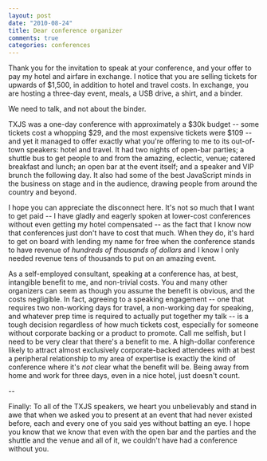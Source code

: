 ```yaml
---
layout: post
date: "2010-08-24"
title: Dear conference organizer
comments: true
categories: conferences
---
```


<p>
<p>Thank you for the invitation to speak at your conference, and your offer to pay my hotel and airfare in exchange.&nbsp;I notice that you are selling tickets for upwards of $1,500, in addition to hotel and travel costs. In exchange, you are hosting a three-day event, meals, a USB drive, a shirt, and a binder.</p>
<p>We need to talk, and not about the binder.</p>
<p>TXJS was a one-day conference with approximately a $30k budget -- some tickets cost a whopping $29, and the most expensive tickets were $109 -- and yet it managed to offer exactly what you're offering to me to its out-of-town speakers: hotel and travel. It had two nights of open-bar parties; a shuttle bus to get people to and from the amazing, eclectic, venue; catered breakfast and lunch; an open bar at the event itself; and a speaker and VIP brunch the following day. It also had some of the best JavaScript minds in the business on stage and in the audience, drawing people from around the country and beyond.&nbsp;</p>
<p>I hope you can appreciate the disconnect here. It's not so much that I want to get paid -- I have gladly and eagerly spoken at lower-cost conferences without even getting my hotel compensated -- as the fact that I know now that conferences just don't have to cost that much. When they do, it's hard to get on board with lending my name for free when the conference stands to have revenue of <em>hundreds of thousands of dollars</em> and I know I only needed revenue tens of thousands to put on an amazing event.&nbsp;</p>
<p>As a self-employed consultant, speaking at a conference has, at best, intangible benefit to me, and non-trivial costs. You and many other organizers can seem as though you assume the benefit is obvious, and the costs negligible. In fact, agreeing to a speaking engagement -- one that requires two non-working days for travel, a non-working day for speaking, and whatever prep time is required to actually put together my talk -- is a tough decision regardless of how much tickets cost, especially for someone without corporate backing or a product to promote. Call me selfish, but I need to be very clear that there's a benefit to me. A high-dollar conference likely to attract almost exclusively corporate-backed attendees with at best a peripheral relationship to my area of expertise is exactly the kind of conference where it's <em>not</em> clear what the benefit will be. Being away from home and work for three days, even in a nice hotel, just doesn't count.&nbsp;</p>
<p>--</p>
<p>Finally: To all of the TXJS speakers, we heart you unbelievably and stand in awe that when we asked you to present at an event that had never existed before, each and every one of you said yes without batting an eye. I hope you know that we know that even with the open bar and the parties and the shuttle and the venue and all of it, we couldn't have had a conference without you.&nbsp;</p>
</p>
